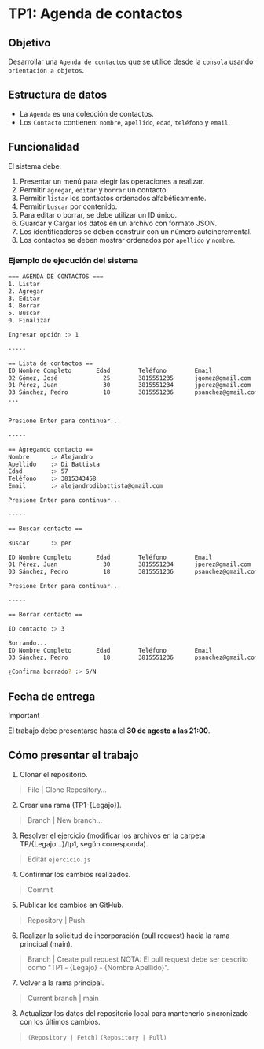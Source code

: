 # TP1: Agenda de contactos

## Objetivo

Desarrollar una `Agenda de contactos` que se utilice desde la `consola` usando `orientación a objetos`.

## Estructura de datos

- La `Agenda` es una colección de contactos.
- Los `Contacto` contienen: `nombre`, `apellido`, `edad`, `teléfono` y `email`.

## Funcionalidad

El sistema debe:

1. Presentar un menú para elegir las operaciones a realizar.
2. Permitir `agregar`, `editar` y `borrar` un contacto.
3. Permitir `listar` los contactos ordenados alfabéticamente.
4. Permitir `buscar` por contenido.
5. Para editar o borrar, se debe utilizar un ID único.
6. Guardar y Cargar los datos en un archivo con formato JSON.
7. Los identificadores se deben construir con un número autoincremental.
8. Los contactos se deben mostrar ordenados por `apellido` y `nombre`.

### Ejemplo de ejecución del sistema

```bash
=== AGENDA DE CONTACTOS ===
1. Listar
2. Agregar
3. Editar
4. Borrar 
5. Buscar 
0. Finalizar

Ingresar opción :> 1

-----

== Lista de contactos ==
ID Nombre Completo       Edad        Teléfono        Email
02 Gómez, José             25        3815551235      jgomez@gmail.com
01 Pérez, Juan             30        3815551234      jperez@gmail.com
03 Sánchez, Pedro          18        3815551236      psanchez@gmail.com
...


Presione Enter para continuar...

-----

== Agregando contacto ==
Nombre      :> Alejandro
Apellido    :> Di Battista
Edad        :> 57
Teléfono    :> 3815343458
Email       :> alejandrodibattista@gmail.com

Presione Enter para continuar...

-----

== Buscar contacto ==

Buscar      :> per

ID Nombre Completo       Edad        Teléfono        Email
01 Pérez, Juan             30        3815551234      jperez@gmail.com
03 Sánchez, Pedro          18        3815551236      psanchez@gmail.com

Presione Enter para continuar...

-----

== Borrar contacto ==

ID contacto :> 3

Borrando...
ID Nombre Completo       Edad        Teléfono        Email
03 Sánchez, Pedro          18        3815551236      psanchez@gmail.com

¿Confirma borrado? :> S/N
```

## Fecha de entrega

> [!IMPORTANT]
> El trabajo debe presentarse hasta el **30 de agosto a las 21:00**.

## Cómo presentar el trabajo

1. Clonar el repositorio.
 > File | Clone Repository...

2. Crear una rama (TP1-{Legajo}).
 > Branch | New branch...

3. Resolver el ejercicio (modificar los archivos en la carpeta TP/{Legajo...}/tp1, según corresponda).
> Editar `ejercicio.js`

4. Confirmar los cambios realizados.
 > Commit

5. Publicar los cambios en GitHub.
 > Repository | Push

6. Realizar la solicitud de incorporación (pull request) hacia la rama principal (main).
 > Branch | Create pull request
 > NOTA: El pull request debe ser descrito como "TP1 - {Legajo} - {Nombre Apellido}".

7. Volver a la rama principal.
 > Current branch | main

8. Actualizar los datos del repositorio local para mantenerlo sincronizado con los últimos cambios.
 >`(Repository | Fetch)`
 >`(Repository | Pull)`
